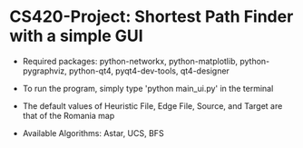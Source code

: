 # CS420-Project: Shortest Path Finder with a simple GUI

* Required packages: python-networkx, python-matplotlib, python-pygraphviz, python-qt4, pyqt4-dev-tools, qt4-designer

* To run the program, simply type 'python main_ui.py' in the terminal

* The default values of Heuristic File, Edge File, Source, and Target are that of the Romania map

* Available Algorithms: Astar, UCS, BFS
